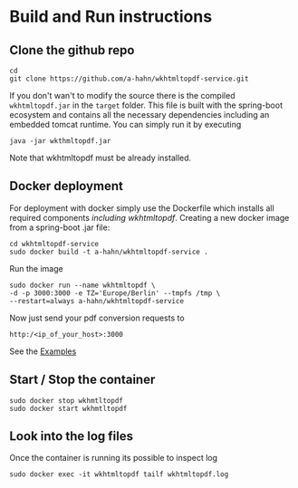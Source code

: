 # Build and Run instructions

## Clone the github repo
```
cd
git clone https://github.com/a-hahn/wkhtmltopdf-service.git
```
If you don't wan't to modify the source there is the compiled `wkhtmltopdf.jar` in the `target` folder. This file is built with the spring-boot ecosystem and contains all the necessary dependencies including an embedded tomcat runtime.
You can simply run it by executing
```
java -jar wkthmltopdf.jar
```
Note that wkhtmltopdf must be already installed. 

## Docker deployment

For deployment with docker simply use the Dockerfile which installs all required components *including wkhtmltopdf*. 
Creating a new docker image from a spring-boot .jar file:
```
cd wkhtmltopdf-service
sudo docker build -t a-hahn/wkhtmltopdf-service .
```
Run the image
```
sudo docker run --name wkhtmltopdf \
-d -p 3000:3000 -e TZ='Europe/Berlin' --tmpfs /tmp \
--restart=always a-hahn/wkhtmltopdf-service
```
Now just send your pdf conversion requests to
```
http:/<ip_of_your_host>:3000
```
See the [Examples](Examples.md) 

## Start / Stop the container
```
sudo docker stop wkhmtltopdf
sudo docker start wkhmtltopdf
```

## Look into the log files

Once the container is running its possible to inspect log
```
sudo docker exec -it wkhtmltopdf tailf wkhtmltopdf.log
```
